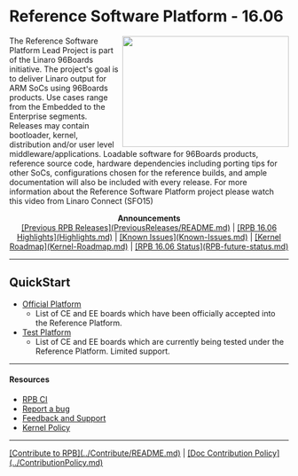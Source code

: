 # Reference Software Platform - 16.06

<a href="http://connect.linaro.org/resource/sfo15/sfo15-104-the-96boards-software-reference-platform/" target="_blank"><img align="right" src="http://i.imgur.com/UzmaWUD.png" data-canonical-src="http://i.imgur.com/UzmaWUD.png" width="300" height="200" /></a>


The Reference Software Platform Lead Project is part of the Linaro 96Boards initiative. The project's goal is to deliver Linaro output for ARM SoCs using 96Boards products. Use cases range from the Embedded to the Enterprise segments. Releases may contain bootloader, kernel, distribution and/or user level middleware/applications. Loadable software for 96Boards products, reference source code, hardware dependencies including porting tips for other SoCs, configurations chosen for the reference builds, and ample documentation will also be included with every release.
For more information about the Reference Software Platform project please watch this video from Linaro Connect (SFO15)

<p align="center">
  <b>Announcements</b><br>
  <a href="#">[Previous RPB Releases](PreviousReleases/README.md)</a> |
  <a href="#">[RPB 16.06 Highlights](Highlights.md)</a> |
  <a href="#">[Known Issues](Known-Issues.md)</a> |
  <a href="#">[Kernel Roadmap](Kernel-Roadmap.md)</a> |
  <a href="#">[RPB 16.06 Status](RPB-future-status.md)</a>
  <br>

***

## QuickStart

- [Official Platform](RPOfficial/README.md)
   - List of CE and EE boards which have been officially accepted into the Reference Platform.
- [Test Platform](RPTest/README.md)
   - List of CE and EE boards which are currently being tested under the Reference Platform. Limited support.

***

#### Resources

- [RPB CI](RPB-CI.md)
- [Report a bug](Report-a-bug.md)
- [Feedback and Support](Feedback-and-Support.md)
- [Kernel Policy](KernelPolicy.md)

***

<p align="left">
  <b></b>
  <a href="#">[Contribute to RPB](../Contribute/README.md)</a> |
  <a href="#">[Doc Contribution Policy](../ContributionPolicy.md)</a>
  <br>
